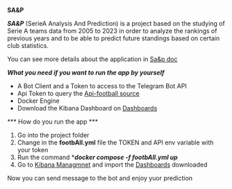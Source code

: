 **SA&P**

***SA&P*** (SerieA Analysis And Prediction) 
is a project based on the studying of Serie A teams data from 2005 to 2023 in order to analyze the rankings of previous years and to be able to 
predict future standings based on certain club statistics.

You can see more details about the application in [Sa&p doc](https://github.com/lorenzodidomenic/AllAboutFootball/blob/main/docs/Presentation.ipynb)

***What you need if you want to run the app by yourself***

- A Bot Client and a Token to access to the Telegram Bot API 
- Api Token to query the [Api-football source](https://www.api-football.com/)
- Docker Engine
- Download the Kibana Dashboard on [Dashboards](https://github.com/lorenzodidomenic/AllAboutFootball/blob/main/DASHBOARD.ndjson)

*** How do you run the app ***

1) Go into the project folder
2) Change in the **footbAll.yml** file the TOKEN and API env variable with your token 
3) Run the command ****docker compose -f footbAll.yml up***
4) Go to [Kibana Managmnet](http://localhost:5601/app/management/kibana/objects) and import the [Dashboards](https://github.com/lorenzodidomenic/AllAboutFootball/blob/main/DASHBOARD.ndjson) downloaded

Now you can send message to the bot and enjoy yuor prediction 



   
